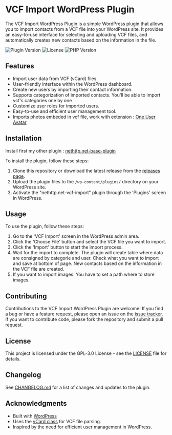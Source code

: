 # VCF Import WordPress Plugin

The VCF Import WordPress Plugin is a simple WordPress plugin that allows you to import contacts from a VCF file into your WordPress site. It provides an easy-to-use interface for selecting and uploading VCF files, and automatically creates new contacts based on the information in the file.

![Plugin Version](https://img.shields.io/badge/version-1.0.0-brightgreen.svg)
![License](https://img.shields.io/badge/license-GPLv3-blue.svg)
![PHP Version](https://img.shields.io/badge/requires%20PHP-7.4-orange.svg)

## Features

- Import user data from VCF (vCard) files.
- User-friendly interface within the WordPress dashboard.
- Create new users by importing their contact information.
- Supports categorization of imported contacts. You'll be able to import vcf's categories one by one
- Customize user roles for imported users.
- Easy-to-use and efficient user management tool.
- Imports photos embeded in vcf file, work with extension : [One User Avatar](https://wordpress.org/plugins/one-user-avatar/)

## Installation

Install first my other plugin : [nethttp.net-base-plugin](https://github.com/yrbane/nethttp.net-base-plugin)

To install the plugin, follow these steps:

1. Clone this repository or download the latest release from the [releases page](https://github.com/yrbane/nethttp.net-vcf-import/releases).
2. Upload the plugin files to the `/wp-content/plugins/` directory on your WordPress site.
3. Activate the "nethttp.net-vcf-import" plugin through the 'Plugins' screen in WordPress.

## Usage

To use the plugin, follow these steps:

1. Go to the 'VCF Import' screen in the WordPress admin area.
2. Click the 'Choose File' button and select the VCF file you want to import.
3. Click the 'Import' button to start the import process.
4. Wait for the import to complete. The plugin will create table where data are consigned by categorie and user. Check what you want to import and save at bottom of page. New contacts based on the information in the VCF file are created.
5. If you want to import images. You have to set a path where to store images.

## Contributing

Contributions to the VCF Import WordPress Plugin are welcome! If you find a bug or have a feature request, please open an issue on the [issue tracker](https://github.com/yrbane/nethttp.net-vcf-import/issues). If you want to contribute code, please fork the repository and submit a pull request.

## License

This project is licensed under the GPL-3.0 License - see the [LICENSE](LICENSE.md) file for details.

## Changelog

See [CHANGELOG.md](CHANGELOG.md) for a list of changes and updates to the plugin.

## Acknowledgments

- Built with [WordPress](https://wordpress.org/)
- Uses the [vCard class](https://github.com/nuovo/vcard) for VCF file parsing.
- Inspired by the need for efficient user management in WordPress.
